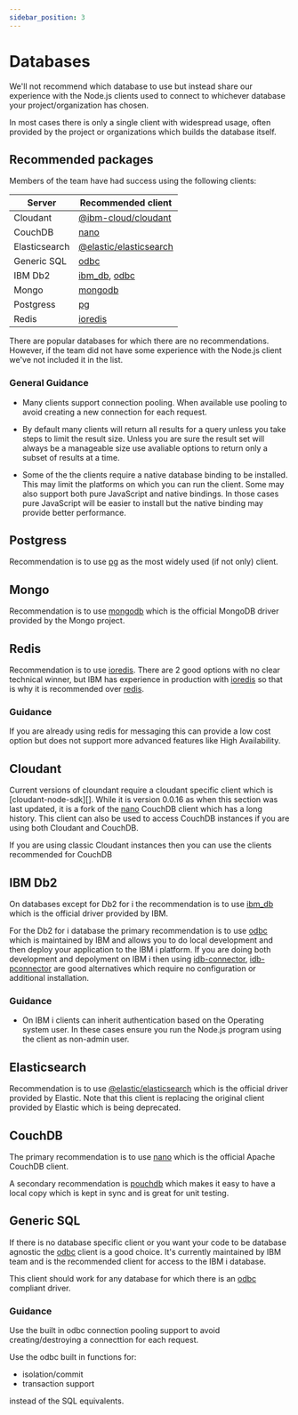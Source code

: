 ```yaml
---
sidebar_position: 3
---
```



# Databases

We'll not recommend which database to use but instead share
our experience with the Node.js clients used to connect
to whichever database your project/organization has chosen. 

In most cases there is only a single client with widespread
usage, often provided by the project or organizations which
builds the database itself.

## Recommended packages

Members of the team have had success using the following
clients:

| Server        | Recommended client           |
| ------------- | ---------------------------- |
| Cloudant      | [@ibm-cloud/cloudant][]      |
| CouchDB       | [nano][]                     |
| Elasticsearch | [@elastic/elasticsearch][]   |
| Generic SQL   | [odbc][]                     |
| IBM Db2       | [ibm_db][], [odbc][]         |
| Mongo         | [mongodb][]                  |
| Postgress     | [pg][]                       |
| Redis         | [ioredis][]                  |

There are popular databases for which there are
no recommendations. However, if the team did not
have some experience with the Node.js client we've not
included it in the list.

### General Guidance

* Many clients support connection pooling. When available use
  pooling to avoid creating a new connection for each request.

* By default many clients will return all results for a query
  unless you take steps to limit the result size. Unless you are
  sure the result set will always be a manageable size use
  avaliable options to return only a subset of results at a time.

* Some of the the clients require a native database binding
  to be installed. This may limit the platforms on which
  you can run the client. Some may also support both
  pure JavaScript and native bindings. In those cases
  pure JavaScript will be easier to install but the
  native binding may provide better performance.

## Postgress

Recommendation is to use [pg][] as the most
widely used (if not only) client.

## Mongo

Recommendation is to use [mongodb][] which is the
official MongoDB driver provided by the Mongo 
project.

## Redis

Recommendation is to use [ioredis][].
There are 2 good options with no clear technical winner, but IBM has experience
in production with [ioredis][] so that is why it is recommended over [redis][].

### Guidance

If you are already using redis for messaging this can provide a low cost option
but does not support more advanced features like High Availability.

## Cloudant

Current versions of cloundant require a cloudant specific client
which is [cloudant-node-sdk][]. While it is version 0.0.16 as when
this section was last updated, it is a fork of the [nano][] CouchDB
client which has a long history. This client can also be used
to access CouchDB instances if you are using both Cloudant and
CouchDB.

If you are using classic Cloudant instances then you can use the clients
recommended for CouchDB

## IBM Db2

On databases except for Db2 for i the recommendation is to
use [ibm_db][] which is the official driver provided by IBM.

For the Db2 for i database the primary recommendation is to
use [odbc][] which is maintained by IBM and allows you to
do local development and then deploy your application
to the IBM i platform. If you are doing both development and
depolyment on IBM i then using [idb-connector][], [idb-pconnector][]
are good alternatives which require no configuration
or additional installation.

### Guidance

* On IBM i clients can inherit authentication based on the Operating
  system user. In these cases ensure you run the Node.js program
  using the client as non-admin user.

## Elasticsearch

Recommendation is to use [@elastic/elasticsearch][] which is the
official driver provided by Elastic. Note that this client is replacing
the original client provided by Elastic which is being deprecated.

## CouchDB

The primary recommendation is to use [nano][] which
is the official Apache CouchDB client.

A secondary recommendation is [pouchdb][] which makes it easy to
have a local copy which is kept in sync and is great for unit testing.

## Generic SQL

If there is no database specific client or you want your code to be database
agnostic the [odbc][] client is a good choice. It's currently maintained by
IBM team and is the recommended client for access to the IBM i database.

This client should work for any database for which there is an
[odbc](https://github.com/microsoft/ODBC-Specification/blob/master/ODBC%204.0.md)
compliant driver.

### Guidance

Use the built in odbc connection pooling support to avoid creating/destroying
a connecttion for each request.

Use the odbc built in functions for:
* isolation/commit
* transaction support

instead of the SQL equivalents.

[ioredis]: https://www.npmjs.com/package/ioredis
[redis]: https://www.npmjs.com/package/redis
[pg]: https://www.npmjs.com/package/pg
[mongodb]: https://www.npmjs.com/package/mongodb
[oracledb]: https://www.npmjs.com/package/oracledb
[mysql]: https://www.npmjs.com/package/mysql
[mysql2]: https://www.npmjs.com/package/mysql2
[@elastic/elasticsearch]: https://www.npmjs.com/package/@elastic/elasticsearch
[odbc]: https://www.npmjs.com/package/odbc
[cassandra-driver]: https://www.npmjs.com/package/cassandra-driver
[idb-connector]: https://www.npmjs.com/package/idb-connector
[idb-pconnector]: https://www.npmjs.com/package/idb-pconnector
[ibm_db]: https://www.npmjs.com/package/ibm_db
[mssql]: https://npmjs.com/package/mssql
[@ibm-cloud/cloudant]: https://www.npm.js.com/package/@ibm-cloud/cloudant
[nano]: https://www.npmjs.com/package/nano
[pouchdb]: https://www.npmjs.com/package/pouchdb
